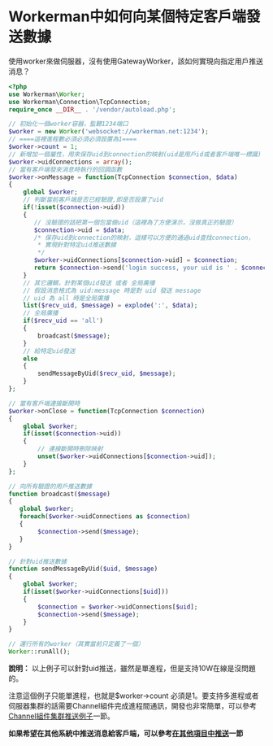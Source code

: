 # Workerman中如何向某個特定客戶端發送數據
使用worker來做伺服器，沒有使用GatewayWorker，該如何實現向指定用戶推送消息？

```php
<?php
use Workerman\Worker;
use Workerman\Connection\TcpConnection;
require_once __DIR__ . '/vendor/autoload.php';

// 初始化一個worker容器，監聽1234端口
$worker = new Worker('websocket://workerman.net:1234');
// ====這裡進程數必須必須必須設置為1====
$worker->count = 1;
// 新增加一個屬性，用來保存uid到connection的映射(uid是用戶id或者客戶端唯一標識)
$worker->uidConnections = array();
// 當有客戶端發來消息時執行的回調函數
$worker->onMessage = function(TcpConnection $connection, $data)
{
    global $worker;
    // 判斷當前客戶端是否已經驗證,即是否設置了uid
    if(!isset($connection->uid))
    {
       // 沒驗證的話把第一個包當做uid（這裡為了方便演示，沒做真正的驗證）
       $connection->uid = $data;
       /* 保存uid到connection的映射，這樣可以方便的通過uid查找connection，
        * 實現針對特定uid推送數據
        */
       $worker->uidConnections[$connection->uid] = $connection;
       return $connection->send('login success, your uid is ' . $connection->uid);
    }
    // 其它邏輯，針對某個uid發送 或者 全局廣播
    // 假設消息格式為 uid:message 時是對 uid 發送 message
    // uid 為 all 時是全局廣播
    list($recv_uid, $message) = explode(':', $data);
    // 全局廣播
    if($recv_uid == 'all')
    {
        broadcast($message);
    }
    // 給特定uid發送
    else
    {
        sendMessageByUid($recv_uid, $message);
    }
};

// 當有客戶端連接斷開時
$worker->onClose = function(TcpConnection $connection)
{
    global $worker;
    if(isset($connection->uid))
    {
        // 連接斷開時刪除映射
        unset($worker->uidConnections[$connection->uid]);
    }
};

// 向所有驗證的用戶推送數據
function broadcast($message)
{
   global $worker;
   foreach($worker->uidConnections as $connection)
   {
        $connection->send($message);
   }
}

// 針對uid推送數據
function sendMessageByUid($uid, $message)
{
    global $worker;
    if(isset($worker->uidConnections[$uid]))
    {
        $connection = $worker->uidConnections[$uid];
        $connection->send($message);
    }
}

// 運行所有的worker（其實當前只定義了一個）
Worker::runAll();
```
**說明：**
以上例子可以針對uid推送，雖然是單進程，但是支持10W在線是沒問題的。

注意這個例子只能單進程，也就是$worker->count 必須是1。要支持多進程或者伺服器集群的話需要Channel組件完成進程間通訊，開發也非常簡單，可以參考[Channel組件集群推送例子](../components/channel-examples.md)一節。

**如果希望在其他系統中推送消息給客戶端，可以參考[在其他項目中推送](push-in-other-project.md)一節**
